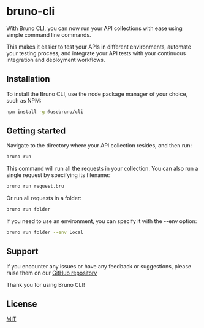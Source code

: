 # bruno-cli

With Bruno CLI, you can now run your API collections with ease using simple command line commands.

This makes it easier to test your APIs in different environments, automate your testing process, and integrate your API tests with your continuous integration and deployment workflows.

## Installation
To install the Bruno CLI, use the node package manager of your choice, such as NPM:
```bash
npm install -g @usebruno/cli
```

## Getting started
Navigate to the directory where your API collection resides, and then run:
```bash
bruno run
```
This command will run all the requests in your collection. You can also run a single request by specifying its filename:

```bash
bruno run request.bru
```

Or run all requests in a folder:
```bash
bruno run folder
```

If you need to use an environment, you can specify it with the --env option:
```bash
bruno run folder --env Local
```

## Support
If you encounter any issues or have any feedback or suggestions, please raise them on our [GitHub repository](https://github.com/usebruno/bruno)

Thank you for using Bruno CLI!


## License
[MIT](license.md)